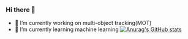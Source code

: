 ### Hi there 👋
- 🔭 I’m currently working on multi-object tracking(MOT)
- 🌱 I’m currently learning machine learning
[![Anurag's GitHub stats](https://github-readme-stats.vercel.app/api?username=GitRooky)](https://github.com/anuraghazra/github-readme-stats)
<!--
**GitRooky/GitRooky** is a ✨ _special_ ✨ repository because its `README.md` (this file) appears on your GitHub profile.

Here are some ideas to get you started:

- 🔭 I’m currently working on ...
- 🌱 I’m currently learning ...
- 👯 I’m looking to collaborate on ...
- 🤔 I’m looking for help with ...
- 💬 Ask me about ...
- 📫 How to reach me: ...
- 😄 Pronouns: ...
- ⚡ Fun fact: ...
-->
